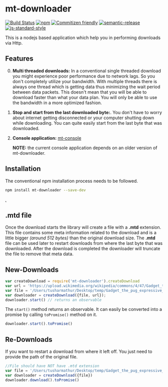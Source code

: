 # mt-downloader
[![Build Status](https://travis-ci.org/tusharmath/Multi-threaded-downloader.svg?branch=master)](https://travis-ci.org/tusharmath/Multi-threaded-downloader)
[![npm](https://img.shields.io/npm/v/mt-downloader.svg)]()
[![Commitizen friendly](https://img.shields.io/badge/commitizen-friendly-brightgreen.svg)](http://commitizen.github.io/cz-cli/)
[![semantic-release](https://img.shields.io/badge/%20%20%F0%9F%93%A6%F0%9F%9A%80-semantic--release-e10079.svg)](https://github.com/semantic-release/semantic-release)
[![js-standard-style](https://img.shields.io/badge/code%20style-standard-brightgreen.svg)](http://standardjs.com/)

This is a nodejs based application which help you in performing downloads via Http.


## Features
0. **Multi threaded downloads:** In a conventional single threaded download you might experience poor performance due to network lags. So you don't completely utilize your bandwidth. With multiple threads there is always one thread which is getting data thus minimizing the wait period between data packets. This doesn't mean that you will be able to download faster than what your data plan. You will only be able to use the bandwidth in a more optimized fashion.

0. **Stop and start from the last downloaded byte:**. You don't have to worry about internet getting disconnected or your computer shutting down while downloading. You can quite easily start from the last byte that was downloaded.

0. **Console application:** [mt-console](https://github.com/tusharmath/mtd-console)

	**NOTE:** the current console application depends on an older version of mt-downloader.

## Installation

The conventional npm installation process needs to be followed.

```bash
npm install mt-downloader --save-dev
```
̨
## .mtd file
Once the download starts the library will create a file with a **.mtd** extension. This file contains some meta information related to the download and is a little bigger *(around 512 bytes)* than the original download size. The **.mtd** file can be used later to restart downloads from where the last byte that was downloaded. After the download is completed the downloader will truncate the file to remove that meta data.

## New-Downloads

```javascript
var createDownload = require('mt-downloader').createDownload
var url = 'https://upload.wikimedia.org/wikipedia/commons/4/47/Gadget_the_pug_expressive_eyes.jpg';
var file = '/Users/tusharmathur/Desktop/temp/Gadget_the_pug_expressive_eyes.jpg';
var downloader = createDownload({file, url});
downloader.start() // returns an observable
```

The `start()` method returns an observable. It can easily be converted into a promise by calling `toPromise()` method on it.

```js
downloader.start().toPromise()
```


## Re-Downloads
If you want to restart a download from where it left off. You just need to provide the path of the original file.

```javascript
//File should have NOT have .mtd extension
var file = '/Users/tusharmathur/Desktop/temp/Gadget_the_pug_expressive_eyes.jpg'
var downloader = createDownload({file})
downloader.download().toPromise()
```
